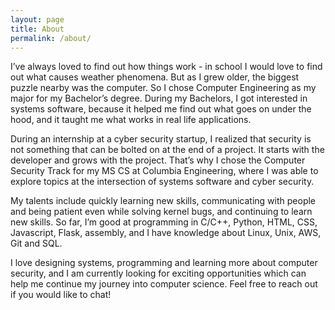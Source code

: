 ```yaml
---
layout: page
title: About
permalink: /about/
---
```


I’ve always loved to find out how things work - in school I would love to find out what causes weather phenomena. But as I grew older, the biggest puzzle nearby was the computer. So I chose Computer Engineering as my major for my Bachelor’s degree. During my Bachelors, I got interested in systems software, because it helped me find out what goes on under the hood, and it taught me what works in real life applications.

During an internship at a cyber security startup, I realized that security is not something that can be bolted on at the end of a project. It starts with the developer and grows with the project. That’s why I chose the Computer Security Track for my MS CS at Columbia Engineering, where I was able to explore topics at the intersection of systems software and cyber security.

My talents include quickly learning new skills, communicating with people and being patient even while solving kernel bugs, and continuing to learn new skills. So far, I’m good at programming in C/C++, Python, HTML, CSS, Javascript, Flask, assembly, and I have knowledge about Linux, Unix, AWS, Git and SQL. 

I love designing systems, programming and learning more about computer security, and I am currently looking for exciting opportunities which can help me continue my journey into computer science. Feel free to reach out if you would like to chat!
